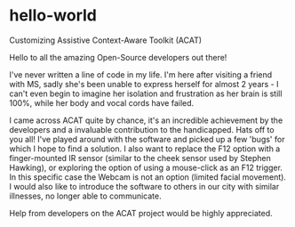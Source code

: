 # hello-world
Customizing Assistive Context-Aware Toolkit (ACAT)

Hello to all the amazing Open-Source developers out there!

I've never written a line of code in my life.  I'm here after visiting a friend with MS, sadly she's been unable to express herself for almost 2 years - I can't even begin to imagine her isolation and frustration as her brain is still 100%, while her body and vocal cords have failed.  

I came across ACAT quite by chance, it's an incredible achievement by the developers and a invaluable contribution to the handicapped.  Hats off to you all!  I've played around with the software and picked up a few 'bugs' for which I hope to find a solution.  I also want to replace the F12 option with a finger-mounted IR sensor (similar to the cheek sensor used by Stephen Hawking), or exploring the option of using a mouse-click as an F12 trigger.  In this specific case the Webcam is not an option (limited facial movement).  I would also like to introduce the software to others in our city with similar illnesses, no longer able to communicate. 

Help from developers on the ACAT project would be highly appreciated.
